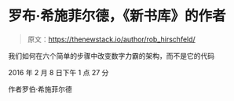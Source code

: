 # 罗布·希施菲尔德，《新书库》的作者

> 原文：<https://thenewstack.io/author/rob_hirschfeld/>

我们如何在六个简单的步骤中改变数字力霸的架构，而不是它的代码

2016 年 2 月 8 日下午 1 点 27 分

作者罗伯·希施菲尔德